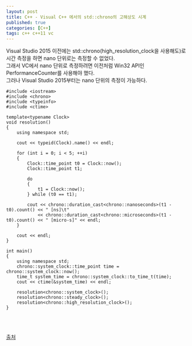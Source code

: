 ```yaml
---
layout: post
title: C++ - Visual C++ 에서의 std::chrono의 고해상도 시계
published: true
categories: [C++]
tags: c++ c++11 vc 
---
```

Visual Studio 2015 이전에는 std::chrono(high_resolution_clock을 사용해도)로 시간 측정을 하면 nano 단위로는 측정할 수 없었다.    
그래서 VC에서 nano 단위로 측정하려면 이전처럼 Win32 API인 PerformanceCounter를 사용해야 했다.   
그러나 Visual Studio 2015부터는 nano 단위의 측정이 가능하다.   
  
```
#include <iostream>
#include <chrono>
#include <typeinfo>
#include <ctime>

template<typename Clock>
void resolution() 
{
	using namespace std;

	cout << typeid(Clock).name() << endl;

	for (int i = 0; i < 5; ++i) 
	{
		Clock::time_point t0 = Clock::now();
		Clock::time_point t1;
	
		do 
		{
			t1 = Clock::now();
		} while (t0 == t1);

		cout << chrono::duration_cast<chrono::nanoseconds>(t1 - t0).count() << " [ns]\t"
			<< chrono::duration_cast<chrono::microseconds>(t1 - t0).count() << " [micro-s]" << endl;
	}

	cout << endl;
}

int main() 
{
	using namespace std;
	chrono::system_clock::time_point time = chrono::system_clock::now();
	time_t system_time = chrono::system_clock::to_time_t(time);
	cout << ctime(&system_time) << endl;

	resolution<chrono::system_clock>();
	resolution<chrono::steady_clock>();
	resolution<chrono::high_resolution_clock>();
}
```  
  
<br>  
<br>  
    
[출처](https://codezine.jp/article/detail/9084?p=3)  